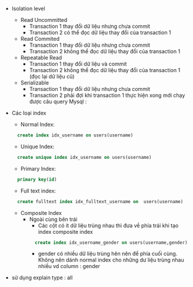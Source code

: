 * Isolation level
  * Read Uncommitted
    * Transaction 1 thay đổi dữ liệu nhưng chưa commit
    * Transaction 2 có thể đọc dữ liệu thay đổi của transaction 1
  * Read Commited
    * Transaction 1 thay đổi dữ liệu nhưng chưa commit
    * Transaction 2 không thể đọc dữ liệu thay đổi của transaction 1
  * Repeatable Read
    * Transaction 1 thay đổi dữ liệu và commit
    * Transaction 2 không thể đọc dữ liệu thay đổi của transaction 1 (đọc lại dữ liệu cũ)
  * Serializable
    * Transaction 1 thay đổi dữ liệu nhưng chưa commit
    * Transaction 2 phải đợi khi transaction 1 thực hiện xong mới chạy được câu query
Mysql :

* Các loại index     
  * Normal Index:
  ```sql
    create index idx_username on users(username)
  ```
  * Unique Index:
  ```sql
    create unique index idx_username on users(username)
  ```
  * Primary Index:
  ```sql
    primary key(id)
  ```
  * Full text index:
  ```sql
    create fulltext index idx_fulltext_username on  users(username)
  ```
  * Composite Index  
    * Ngoài cùng bên trái
      * Các cột có ít dữ liệu trùng nhau thì đưa về phía trái khi tạo index composite index
      ```sql
        create index idx_username_gender on users(username,gender)
      ```
      * gender có nhiều dữ liệu trùng hên nên để phía cuối cùng. Không nên dánh normal index cho những dư liệu trùng nhau nhiều vd column : gender

* sử dụng explain
  type : all 
